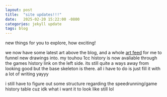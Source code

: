 ```yaml
---
layout: post
title:  "site updates!!!"
date:   2025-02-20 15:22:00 -0800
categories: jekyll update
tags: blog
---
```

new things for you to explore, how exciting!

we now have some latest art above the blog, and a whole [art feed](/galleryfeed.html) for me to funnel new drawings into.  my touhou 1cc history is now avaliable through the games history link on the left side. its still quite a ways away from looking good but the base skeleton is there. all i have to do is just fill it with a lot of writing yayyy

i still have to figure out some structure regarding the speedrunning/game history table cuz idk what i want it to look like still lol
